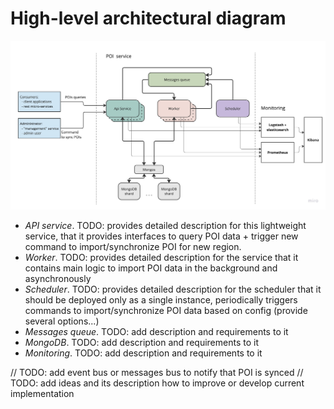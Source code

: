 # High-level architectural diagram

![High-level architectural diagram](./high-level-architecture.jpg)

* *API service*. TODO: provides detailed description for this lightweight service, that it provides interfaces to query POI data + trigger new command to import/synchronize POI for new region.
* *Worker*. TODO: provides detailed description for the service that it contains main logic to import POI data in the background and asynchronously
* *Scheduler*. TODO: provides detailed description for the scheduler that it should be deployed only as a single instance, periodically triggers commands to import/synchronize POI data based on config (provide several options...)
* *Messages queue*. TODO: add description and requirements to it
* *MongoDB*. TODO: add description and requirements to it
* *Monitoring*. TODO: add description and requirements to it

// TODO: add event bus or messages bus to notify that POI is synced
// TODO: add ideas and its description how to improve or develop current implementation
